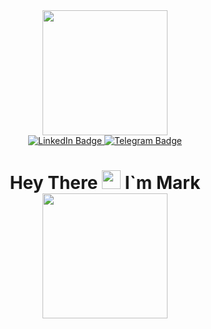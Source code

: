 <div align="center">
  <img src="https://media.giphy.com/media/jdPMeyv9rn0hZHh8n9/giphy.gif" width="200"/>
</div>
<div align="center">
  <img src="https://komarev.com/ghpvc/?username=mariknowhere&style=flat-square&color=blue" alt=""/>
</div>

<div align="center">
  <a href="https://www.linkedin.com/in/mariknowhere/">
    <img src="https://img.shields.io/badge/LinkedIn-blue?style=for-the-badge&logo=linkedin&logoColor=white" alt="LinkedIn Badge"/>
  </a>
  <a href="https://t.me/maybebabythink">
    <img src="https://img.shields.io/badge/Telegram-blue?style=for-the-badge&logo=telegram&logoColor=white" alt="Telegram Badge"/>
  </a>
  <h1>
    Hey There
    <img src="https://media.giphy.com/media/hvRJCLFzcasrR4ia7z/giphy.gif" width="30px"/>
    I`m Mark
    <div>
     <img src="https://media.giphy.com/media/HwBlFQZFcAoUcPHZdX/giphy.gif" width="200px"/>
    </div>
  </h1>
 </div>

